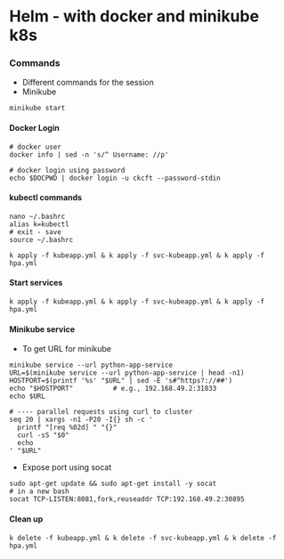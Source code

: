 # Helm - with docker and minikube k8s

### Commands
- Different commands for the session
- Minikube
```
minikube start
```

#### Docker Login
```
# docker user
docker info | sed -n 's/^ Username: //p'

# docker login using password
echo $DOCPWD | docker login -u ckcft --password-stdin
```

#### kubectl commands
```
nano ~/.bashrc
alias k=kubectl
# exit - save
source ~/.bashrc

k apply -f kubeapp.yml & k apply -f svc-kubeapp.yml & k apply -f hpa.yml
```

#### Start services
```
k apply -f kubeapp.yml & k apply -f svc-kubeapp.yml & k apply -f hpa.yml
```

#### Minikube service
- To get URL for minikube
```
minikube service --url python-app-service
URL=$(minikube service --url python-app-service | head -n1)
HOSTPORT=$(printf '%s' "$URL" | sed -E 's#^https?://##')
echo "$HOSTPORT"          # e.g., 192.168.49.2:31833
echo $URL

# ---- parallel requests using curl to cluster
seq 20 | xargs -n1 -P20 -I{} sh -c '
  printf "[req %02d] " "{}"
  curl -sS "$0"
  echo
' "$URL"
```
- Expose port using socat
```
sudo apt-get update && sudo apt-get install -y socat
# in a new bash
socat TCP-LISTEN:8081,fork,reuseaddr TCP:192.168.49.2:30895
```

#### Clean up
```
k delete -f kubeapp.yml & k delete -f svc-kubeapp.yml & k delete -f hpa.yml
```
